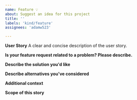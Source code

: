 ```yaml
---
name: Feature 💡
about: Suggest an idea for this project
title: ''
labels: 'kind/feature'
assignees: 'adamw523'

---
```

**User Story**
A clear and concise description of the user story.

**Is your feature request related to a problem? Please describe.**
<!-- A clear and concise description of what the problem is. Ex. I'm always frustrated when [...] -->

**Describe the solution you'd like**
<!-- A clear and concise description of what you want to happen. -->

**Describe alternatives you've considered**
<!-- A clear and concise description of any alternative solutions or features you've considered. -->

**Additional context**
<!-- Add any other context or screenshots about the feature request here.-->

**Scope of this story**
<!-- Well defined scope is important for clear definition of done. -->
